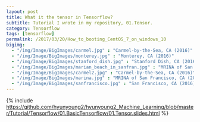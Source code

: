 ```yaml
---
layout: post
title: What it the tensor in Tensorflow?
subtitle: Tutorial I wrote in my repository, 01.Tensor.
category: Tensorflow
tags: [tensorflow]
permalink: /2017/03/20/How_to_booting_CentOS_7_on_windows_10
bigimg: 
  - "/img/Image/BigImages/carmel.jpg" : "Carmel-by-the-Sea, CA (2016)"
  - "/img/Image/BigImages/monterey.jpg" : "Monterey, CA (2016)"
  - "/img/Image/BigImages/stanford_dish.jpg" : "Stanford Dish, CA (2016)"
  - "/img/Image/BigImages/marian_beach_in_sanfran.jpg" : "MRINA of San Francisco, CA (2016)"
  - "/img/Image/BigImages/carmel2.jpg" : "Carmel-by-the-Sea, CA (2016)"
  - "/img/Image/BigImages/marina.jpg" : "MRINA of San Francisco, CA (2016)"
  - "/img/Image/BigImages/sanfrancisco.jpg" : "San Francisco, CA (2016)"
---
```


{% include https://github.com/hyunyoung2/hyunyoung2_Machine_Learning/blob/master/Tutorial/Tensorflow/01.BasicTensorflow/01.Tensor.slides.html %}

